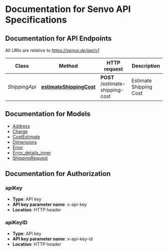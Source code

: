 # Documentation for Senvo API Specifications

<a name="documentation-for-api-endpoints"></a>
## Documentation for API Endpoints

All URIs are relative to *https://senvo.de/api/v1*

| Class | Method | HTTP request | Description |
|------------ | ------------- | ------------- | -------------|
| *ShippingApi* | [**estimateShippingCost**](Apis/ShippingApi.md#estimateshippingcost) | **POST** /estimate-shipping-cost | Estimate Shipping Cost |


<a name="documentation-for-models"></a>
## Documentation for Models

 - [Address](./Models/Address.md)
 - [Charge](./Models/Charge.md)
 - [CostEstimate](./Models/CostEstimate.md)
 - [Dimensions](./Models/Dimensions.md)
 - [Error](./Models/Error.md)
 - [Error_details_inner](./Models/Error_details_inner.md)
 - [ShippingRequest](./Models/ShippingRequest.md)


<a name="documentation-for-authorization"></a>
## Documentation for Authorization

<a name="apiKey"></a>
### apiKey

- **Type**: API key
- **API key parameter name**: x-api-key
- **Location**: HTTP header

<a name="apiKeyID"></a>
### apiKeyID

- **Type**: API key
- **API key parameter name**: x-api-key-id
- **Location**: HTTP header

